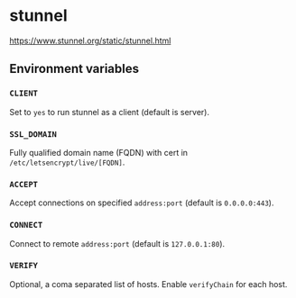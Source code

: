 # stunnel

<https://www.stunnel.org/static/stunnel.html>

## Environment variables

### `CLIENT`
Set to `yes` to run stunnel as a client (default is server).

### `SSL_DOMAIN`
Fully qualified domain name (FQDN) with cert in `/etc/letsencrypt/live/[FQDN]`.

### `ACCEPT`
Accept connections on specified `address:port` (default is `0.0.0.0:443`).

### `CONNECT`
Connect to remote `address:port` (default is `127.0.0.1:80`).

### `VERIFY`
Optional, a coma separated list of hosts.
Enable `verifyChain` for each host.
